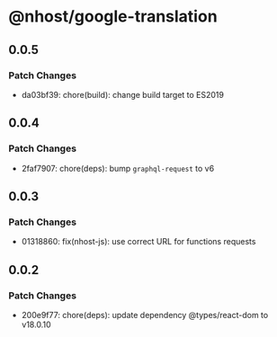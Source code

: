 # @nhost/google-translation

## 0.0.5

### Patch Changes

- da03bf39: chore(build): change build target to ES2019

## 0.0.4

### Patch Changes

- 2faf7907: chore(deps): bump `graphql-request` to v6

## 0.0.3

### Patch Changes

- 01318860: fix(nhost-js): use correct URL for functions requests

## 0.0.2

### Patch Changes

- 200e9f77: chore(deps): update dependency @types/react-dom to v18.0.10
